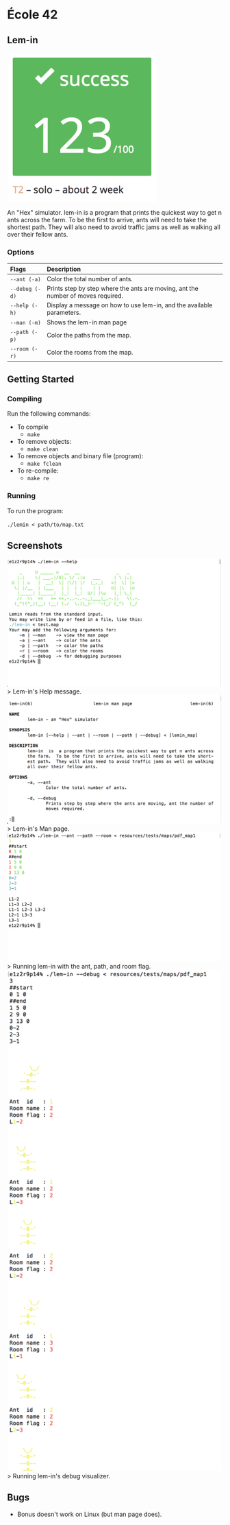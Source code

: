 # École 42

## Lem-in

<img src="resources/lemin-finalmark.png" width="350" />

An "Hex" simulator.
lem-in is a program that prints the quickest way to get n ants across the farm.
To be the first to arrive, ants will need to take the shortest path.
They will also need to avoid traffic jams as well as walking all over their
fellow ants.

### Options

| Flags          | Description                                                                      |
| :--------------|:---------------------------------------------------------------------------------|
| `--ant (-a)`   | Color the total number of ants.                                                  |
| `--debug (-d)` | Prints step by step where the ants are moving, ant the number of moves required. |
| `--help (-h)`  | Display a message on how to use lem-in, and the available parameters.            |
| `--man (-m)`   | Shows the lem-in man page                                                        |
| `--path (-p)`  | Color the paths from the map.                                                    |
| `--room (-r)`  | Color the rooms from the map.                                                    |

## Getting Started

### Compiling

Run the following commands:

* To compile
	- `make`
* To remove objects:
	- `make clean`
* To remove objects and binary file (program):
	- `make fclean`
* To re-compile:
	- `make re`

### Running

To run the program:

`./lemin < path/to/map.txt`

## Screenshots

<img src="resources/lemin-screenshot01.png" width="500" />
> Lem-in's Help message.

<img src="resources/lemin-screenshot02.png" width="500" />
> Lem-in's Man page.

<img src="resources/lemin-screenshot03.png" width="500" />
> Running lem-in with the ant, path, and room flag.

<img src="resources/lemin-screenshot04.png" width="500" />
> Running lem-in's debug visualizer.

## Bugs

* Bonus doesn't work on Linux (but man page does).
